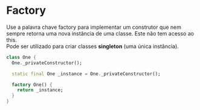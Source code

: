 

# Factory

Use a palavra chave factory para implementar um construtor que nem sempre retorna uma nova instância de uma classe. Este não tem acesso ao this.\
Pode ser utilizado para criar classes **singleton** (uma única instância).

```dart
class One {
  One._privateConstructor();

  static final One _instance = One._privateConstructor();

  factory One() {
    return _instance;
  }
}
```
